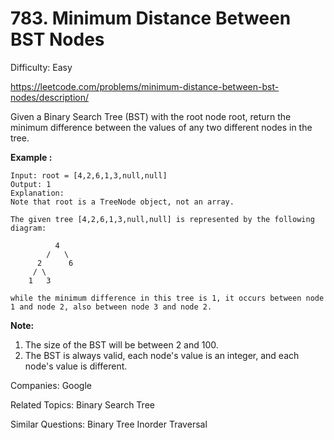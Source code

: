# 783. Minimum Distance Between BST Nodes

Difficulty: Easy

https://leetcode.com/problems/minimum-distance-between-bst-nodes/description/

Given a Binary Search Tree (BST) with the root node root, return the minimum difference between the values of any two different nodes in the tree.

**Example :**
```
Input: root = [4,2,6,1,3,null,null]
Output: 1
Explanation:
Note that root is a TreeNode object, not an array.

The given tree [4,2,6,1,3,null,null] is represented by the following diagram:

          4
        /   \
      2      6
     / \    
    1   3  

while the minimum difference in this tree is 1, it occurs between node 1 and node 2, also between node 3 and node 2.
```
**Note:**

1. The size of the BST will be between 2 and 100.
2. The BST is always valid, each node's value is an integer, and each node's value is different.

Companies: Google

Related Topics: Binary Search Tree

Similar Questions: Binary Tree Inorder Traversal
